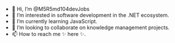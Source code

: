 - 👋 Hi, I’m @M5R5md104devJobs
- 👀 I’m interested in software development in the .NET ecosystem.
- 🌱 I’m currently learning JavaScript.
- 💞️ I’m looking to collaborate on knowledge management projects.
- 📫 How to reach me ✨ here ✨.


<!---
M5R5md104devJobs/M5R5md104devJobs is a ✨ special ✨ repository because its `README.md` (this file) appears on your GitHub profile.
You can click the Preview link to take a look at your changes.
--->
